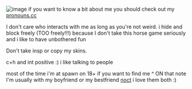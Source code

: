 ![image](https://github.com/user-attachments/assets/ce954b61-039a-4034-891f-07230912e869)
if you want to know a bit about me you should check out my [pronouns.cc](https://pronouns.cc/@Materia)

I don't care who interacts with me as long as you're not weird. i hide and block freely (TOO freely!!!) because I don't take this horse game seriously and i like to have unbothered fun

Don't take insp or copy my skins.

c+h and int positive :) i like talking to people

most of the time i'm at spawn on 18+ if you want to find me
^
ON that note I'm usually with my boyfriend or my bestfriend [noct](https://github.com/metaltango) i love them both :)
